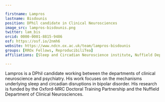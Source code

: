 ```yaml
---

firstname: Lampros
lastname: Bisdounis
position: DPhil candidate in Clinical Neurosciences
image_src: lampros-bisdounis.png
twitter: lam_bis
orcid: 0000-0001-8815-9486
osf: https://osf.io/2nmh6
website: https://www.ndcn.ox.ac.uk/team/lampros-bisdounis
groups: [RROx Fellows, ReproducibiliTea]
affiliations: [Sleep and Circadian Neuroscience institute, Nuffield Department of Clinical Neurosciences, Department of Psyhiatry, Brasenose College, Medical Sciences Division]

---
```

Lampros is a DPhil candidate working between the departments of clinical neuroscience and psychiatry. His work focuses on the mechanisms underlying sleep and circadian disruptions in bipolar disorder. His research is funded by the Oxford-MRC Doctoral Training Partnership and the Nuffield Department of Clinical Neurosciences.
